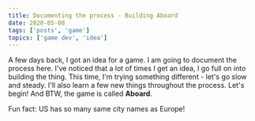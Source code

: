 ```yaml
---
title: Documenting the process - Building Aboard
date: 2020-05-08
tags: ['posts', 'game']
topics: ['game dev', 'idea']
---
```


A few days back, I got an idea for a game. I am going to document the process here. I've noticed that a lot of times I get an idea, I go full on into building the thing. This time, I'm trying something<!-- excerpt --> different - let's go slow and steady. I'll also learn a few new things throughout the process. Let's begin! And BTW, the game is called **Aboard**.

Fun fact: US has so many same city names as Europe!

